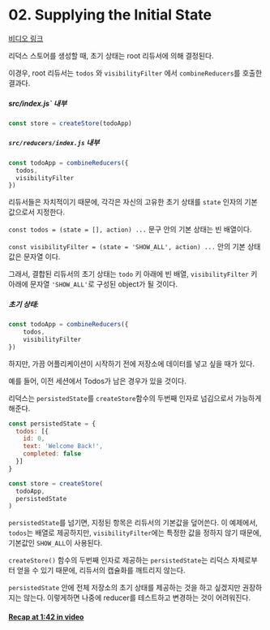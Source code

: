 # 02\. Supplying the Initial State

[비디오 링크](https://egghead.io/lessons/javascript-redux-supplying-the-initial-state)

리덕스 스토어를 생성할 때, 초기 상태는 root 리듀서에 의해 결정된다.

이경우, root 리듀서는 `todos` 와 `visibilityFilter` 에서 `combineReducers`를 호출한 결과다.

##### _src/index.js` 내부_
```javascript
const store = createStore(todoApp)
```


##### _`src/reducers/index.js` 내부_
```javascript
const todoApp = combineReducers({
  todos,
  visibilityFilter
})
```

리듀서들은 자치적이기 때문에, 각각은 자신의 고유한 초기 상태를 `state` 인자의 기본값으로서 지정한다.

`const todos = (state = [], action) ...` 문구 안의 기본 상태는 빈 배열이다.

`const visibilityFilter = (state = 'SHOW_ALL', action) ...` 안의 기본 상태값은 문자열 이다.

그래서, 결합된 리듀서의 초기 상태는 `todo` 키 아래에 빈 배열, `visibilityFilter` 키 아래에 문자열 `'SHOW_ALL'`로 구성된 object가 될 것이다.

##### 초기 상태:
```javascript
const todoApp = combineReducers({
    todos,
    visibilityFilter
})
```

하지만, 가끔 어플리케이션이 시작하기 전에 저장소에 데이터를 넣고 싶을 때가 있다.

예를 들어, 이전 세션에서 Todos가 남은 경우가 있을 것이다.

리덕스는 `persistedState`를 `createStore`함수의 두번째 인자로 넘김으로서 가능하게 해준다.
```javascript
const persistedState = {
  todos: [{
    id: 0,
    text: 'Welcome Back!',
    completed: false
  }]
}

const store = createStore(
  todoApp,
  persistedState
)
```

`persistedState`를 넘기면, 지정된 항목은 리듀서의 기본값을 덮어쓴다. 이 예제에서, `todos`는 배열로 제공하지만, `visibilityFilter`에는 특정한 값을 정하지 않기 때문에, 기본값인 `SHOW_ALL`이 사용된다.

`createStore()` 함수의 두번째 인자로 제공하는 `persistedState`는 리덕스 자체로부터 얻을 수 있기 때문에, 리듀서의 캡슐화를 깨트리지 않는다.

`persistedState` 안에 전체 저장소의 초기 상태를 제공하는 것을 하고 싶겠지만 권장하지는 않는다. 이렇게하면 나중에 reducer를 테스트하고 변경하는 것이 어려워진다.

#### [Recap at 1:42 in video](https://egghead.io/lessons/javascript-redux-supplying-the-initial-state)
